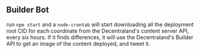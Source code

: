 ## Builder Bot

run `npm start` and a `node-crontab` will start downloading all the deployment root CID for each coordinate from the Decentraland's content server API, every six hours. If it finds differences, it will use the Decentraland's Builder API to get an image of the content deployed, and tweet it.
